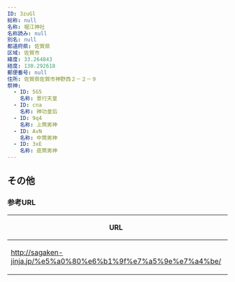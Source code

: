```yaml
---
ID: 3zuGl
総称: null
名称: 堀江神社
名称読み: null
別名: null
都道府県: 佐賀県
区域: 佐賀市
緯度: 33.264843
経度: 130.292618
郵便番号: null
住所: 佐賀県佐賀市神野西２－２－９
祭神:
  - ID: 5G5
    名称: 景行天皇
  - ID: cna
    名称: 神功皇后
  - ID: 9q4
    名称: 上筒男神
  - ID: AvN
    名称: 中筒男神
  - ID: 3xE
    名称: 底筒男神
---
```


## その他

### 参考URL

| URL                                                           | 説明   |
| ------------------------------------------------------------- | ------ |
| http://sagaken-jinja.jp/%e5%a0%80%e6%b1%9f%e7%a5%9e%e7%a4%be/ | 神社庁 |
